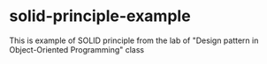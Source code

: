 # solid-principle-example
 This is example of SOLID principle from the lab of "Design pattern in Object-Oriented Programming" class
